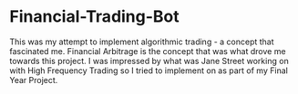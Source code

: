 # Financial-Trading-Bot
This was my attempt to implement algorithmic trading - a concept that fascinated me. 
Financial Arbitrage is the concept that was what drove me towards this project. I was impressed by what was Jane Street working on with High Frequency Trading so I tried to implement on as part of my Final Year Project. 
